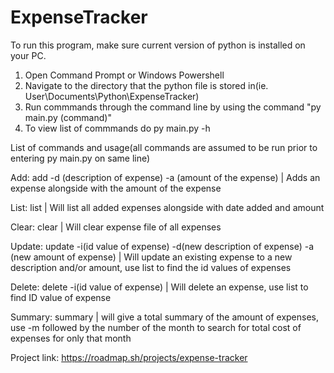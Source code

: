 # ExpenseTracker
To run this program, make sure current version of python is installed on your PC.

1. Open Command Prompt or Windows Powershell
2. Navigate to the directory that the python file is stored in(ie. User\Documents\Python\ExpenseTracker)
3. Run commmands through the command line by using the command "py main.py (command)"
4. To view list of commmands do py main.py -h

List of commands and usage(all commands are assumed to be run prior to entering py main.py on same line)

Add: add -d (description of expense) -a (amount of the expense) | Adds an expense alongside with the amount of the expense

List: list | Will list all added expenses alongside with date added and amount

Clear: clear | Will clear expense file of all expenses

Update: update -i(id value of expense) -d(new description of expense) -a (new amount of expense) | Will update an existing expense to a new description and/or amount, use list to find the id values of expenses

Delete: delete -i(id value of expense) | Will delete an expense, use list to find ID value of expense

Summary: summary | will give a total summary of the amount of expenses, use -m followed by the number of the month to search for total cost of expenses for only that month

Project link: https://roadmap.sh/projects/expense-tracker

